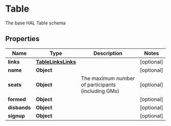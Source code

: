 

# Table

The base HAL Table schema

## Properties

| Name | Type | Description | Notes |
|------------ | ------------- | ------------- | -------------|
|**links** | [**TableLinksLinks**](TableLinksLinks.md) |  |  [optional] |
|**name** | **Object** |  |  [optional] |
|**seats** | **Object** | The maximum number of participants (including GMs) |  [optional] |
|**formed** | **Object** |  |  [optional] |
|**disbands** | **Object** |  |  [optional] |
|**signup** | **Object** |  |  [optional] |



